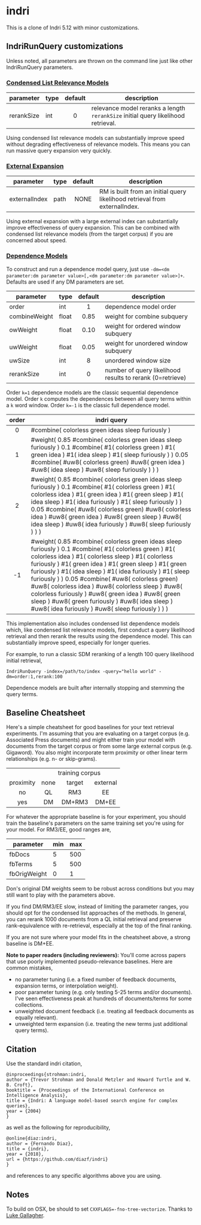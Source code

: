 indri
=====

This is a clone of Indri 5.12 with minor customizations.  

## IndriRunQuery customizations

Unless noted, all parameters are thrown on the command line just like other IndriRunQuery parameters. 

### [Condensed List Relevance Models](https://dl.acm.org/citation.cfm?id=2808194.2809491)

| parameter | type | default | description |
| --------- | ---- | :-------: | ----------- |
| rerankSize | int | 0 | relevance model reranks a length `rerankSize` initial query likelihood retrieval.  |

Using condensed list relevance models can substantially improve speed without degrading effectiveness of relevance models.  This means you can run massive query expansion very quickly.

### [External Expansion](https://dl.acm.org/citation.cfm?doid=1148170.1148200)

| parameter | type | default | description |
| --------- | ---- | :-------: | ----------- |
| externalIndex | path | NONE | RM is built from an initial query likelihood retrieval from externalIndex.  |

Using external expansion with a large external index can substantially improve effectiveness of query expansion.  This can be combined with condensed list relevance models (from the target corpus) if you are concerned about speed.  

### [Dependence Models](https://doi.org/10.1145/1076034.1076115)

To construct and run a dependence model query, just use `-dm=<dm parameter:dm parameter value>[,<dm parameter:dm parameter value>]+`.  Defaults are used if any DM parameters are set.

| parameter | type | default | description |
| --------- | ---- | :-------: | ----------- |
| order | int | 1 | dependence model order |
| combineWeight | float | 0.85 | weight for combine subquery |
| owWeight | float | 0.10 | weight for ordered window subquery |
| uwWeight | float | 0.05 | weight for unordered window subquery |
| uwSize | int | 8 | unordered window size |
| rerankSize | int | 0 | number of query likelihood results to rerank (0=retrieve) |

Order `k=1` dependence models are the classic sequential dependence model.  Order `k` computes the dependences between all query terms within a `k` word window.  Order `k=-1` is the classic full dependence model.  



|order| indri query |
|:-----:| ----------- |
| 0 | #combine( colorless green ideas sleep furiously ) | 
| 1 | #weight( 0.85 #combine( colorless green ideas sleep furiously ) 0.1 #combine( #1( colorless green ) #1( green idea ) #1( idea sleep ) #1( sleep furiously ) ) 0.05 #combine( #uw8( colorless green) #uw8( green idea ) #uw8( idea sleep ) #uw8( sleep furiously ) ) ) | 
| 2 | #weight( 0.85 #combine( colorless green ideas sleep furiously ) 0.1 #combine( #1( colorless green ) #1( colorless idea ) #1( green idea ) #1( green sleep ) #1( idea sleep ) #1( idea furiously ) #1( sleep furiously ) ) 0.05 #combine( #uw8( colorless green) #uw8( colorless idea ) #uw8( green idea ) #uw8( green sleep ) #uw8( idea sleep ) #uw8( idea furiously ) #uw8( sleep furiously ) ) ) |
| -1 | #weight( 0.85 #combine( colorless green ideas sleep furiously ) 0.1 #combine( #1( colorless green ) #1( colorless idea ) #1( colorless sleep ) #1( colorless furiously ) #1( green idea ) #1( green sleep ) #1( green furiously ) #1( idea sleep ) #1( idea furiously ) #1( sleep furiously ) ) 0.05 #combine( #uw8( colorless green) #uw8( colorless idea ) #uw8( colorless sleep ) #uw8( colorless furiously ) #uw8( green idea ) #uw8( green sleep ) #uw8( green furiously ) #uw8( idea sleep ) #uw8( idea furiously ) #uw8( sleep furiously ) ) ) |

This implementation also includes condensed list dependence models which, like condensed list relevance models, first conduct a query likelihood retrieval and then rerank the results using the dependence model.  This can substantially improve speed, especially for longer queries.  


For example, to run a classic SDM reranking of a length 100 query likelihood initial retrieval,
```
IndriRunQuery -index=/path/to/index -query="hello world" -dm=order:1,rerank:100
```

Dependence models are built after internally stopping and stemming the query terms.

## Baseline Cheatsheet 

Here's a simple cheatsheet for good baselines for your text retrieval experiments.  I'm assuming that you are evaluating on a target corpus (e.g. Associated Press documents) and might either train your model with documents from the target corpus or from some large external corpus (e.g. Gigaword).  You also might incorporate term proximity or other  linear term relationships (e.g. n- or skip-grams).  

<table style="text-align:center">
  <tr>
    <td></td>
    <td colspan="3">training corpus</td>
  </tr>
  <tr>
		<td>proximity</td>
		<td>none</td>
		<td>target</td>
		<td>external</td>		
  </tr>
  <tr>
		<td>no</td>
		<td>QL</td>
		<td>RM3</td>
		<td>EE</td>		
  </tr>
  <tr>
		<td>yes</td>
		<td>DM</td>
		<td>DM+RM3</td>
		<td>DM+EE</td>		
  </tr>
</table>

For whatever the appropriate baseline is for your experiment, you should train the baseline's parameters on the same training set you're using for your model.  For RM3/EE, good ranges are,

| parameter | min | max |
| --------- | --- | --- |
| fbDocs | 5 | 500 |
| fbTerms | 5 | 500 |
| fbOrigWeight | 0 | 1 |

Don's original DM weights seem to be robust across conditions but you may still want to play with the parameters above.  

If you find DM/RM3/EE slow, instead of limiting the parameter ranges, you should opt for the condensed list approaches of the methods.  In general, you can rerank 1000 documents from a QL initial retrieval and preserve rank-equivalence with re-retrieval, especially at the top of the final ranking.  

If you are not sure where your model fits in the cheatsheet above, a strong baseline is DM+EE.  

**Note to paper readers (including reviewers):** You'll come across papers that use poorly implemented pseudo-relevance baselines.  Here are common mistakes,
* no parameter tuning (i.e.  a fixed number of feedback documents, expansion terms, or interpolation weight). 
* poor parameter tuning (e.g. only testing 5-25 terms and/or documents).  I've seen effectiveness peak at hundreds of documents/terms for some collections.
* unweighted document feedback (i.e. treating all feedback documents as equally relevant).  
* unweighted term expansion (i.e. treating the new terms just additional query terms).

## Citation 

Use the standard indri citation,
```
@inproceedings{strohman:indri,
author = {Trevor Strohman and Donald Metzler and Howard Turtle and W. B. Croft},
booktitle = {Proceedings of the International Conference on Intelligence Analysis},
title = {Indri: A language model-based search engine for complex queries},
year = {2004}
}
```
as well as the following for reproducibility,
```
@online{diaz:indri,
author = {Fernando Diaz},
title = {indri},
year = {2018},
url = {https://github.com/diazf/indri}
}
```
and references to any specific algorithms above you are using.

## Notes

To build on OSX, be should to set `CXXFLAGS=-fno-tree-vectorize`.  Thanks to [Luke Gallagher](https://github.com/lgrz).  

